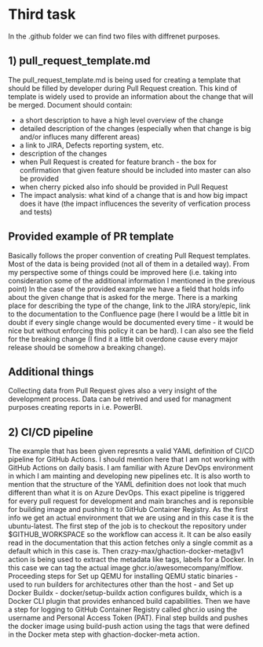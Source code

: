 # Third task

In the .github folder we can find two files with diffrenet purposes.

## 1) pull_request_template.md

The pull_request_template.md is being used for creating a template that should be filled by developer during Pull Request creation.
This kind of template is widely used to provide an information about the change that will be merged.
Document should contain:

- a short description to have a high level overview of the change
- detailed description of the changes (especially when that change is big and/or influces many different areas)
- a link to JIRA, Defects reporting system, etc.
- description of the changes
- when Pull Request is created for feature branch - the box for confirmation that given feature should be included into master can also be provided
- when cherry picked also info should be provided in Pull Request
- The impact analysis: what kind of a change that is and how big impact does it have (the impact influcences the severity of verfication process and tests)

## Provided example of PR template

Basically follows the proper convention of creating Pull Request templates. Most of the data is being provided (not all of them in a detailed way). From my perspective some of things could be improved here (i.e. taking into consideration some of the additional information I mentioned in the previous point)
In the case of the provided example we have a field that holds info about the given change that is asked for the merge. There is a marking place for describing the type of the change, link to the JIRA story/epic, link to the documentation to the Confluence page (here I would be a little bit in doubt if every single change would be documented every time - it would be nice but without enforcing this policy it can be hard). I can also see the field for the breaking change (I find it a little bit overdone cause every major release should be somehow a breaking change).

## Additional things

Collecting data from Pull Request gives also a very insight of the development process. Data can be retrived and used for managment purposes creating reports in i.e. PowerBI.

## 2) CI/CD pipeline

The example that has been given represnts a valid YAML definition of CI/CD pipeline for GitHub Actions. I should mention here that I am not working with GitHub Actions on daily basis. I am familiar with Azure DevOps environment in which I am mainting and developing new pipelines etc. It is also worth to mention that the structure of the YAML definition does not look that much different than what it is on Azure DevOps.
This exact pipeline is triggered for every pull request for development and main branches and is reponsible for building image and pushing it to GitHub Container Registry.
As the first info we get an actual environment that we are using and in this case it is the ubuntu-latest.
The first step of the job is to checkout the repository under $GITHUB_WORKSPACE so the workflow can access it. It can be also easily read in the documentation that this action fetches only a single commit as a default which in this case is.
Then crazy-max/ghaction-docker-meta@v1 action is being used to extract the metadata like tags, labels for a Docker. In this case we can tag the actual image ghcr.io/awesomecompany/mlflow.
Proceeding steps for Set up QEMU for installing QEMU static binaries - used to run builders for architectures other than the host - and Set up Docker Buildx - docker/setup-buildx action configures buildx, which is a Docker CLI plugin that provides enhanced build capabilities.
Then we have a step for logging to GitHub Container Registry called ghcr.io using the username and Personal Access Token (PAT).
Final step builds and pushes the docker image using build-push action using the tags that were defined in the Docker meta step with ghaction-docker-meta action.

